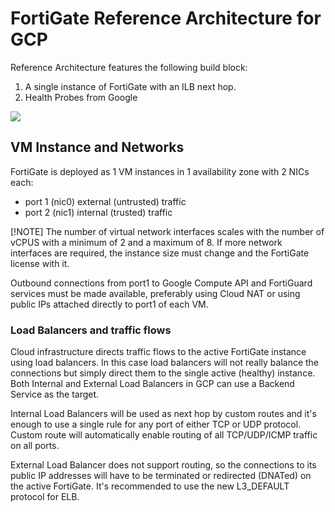 # FortiGate Reference Architecture for GCP

Reference Architecture features the following build block:

1. A single instance of FortiGate with an ILB next hop.
1. Health Probes from Google

![](https://github.com/fortinet/fortigate-tutorial-gcp/raw/main/docs/images/detail-reference-full.svg)

## VM Instance and Networks

FortiGate is deployed as 1 VM instances in 1 availability zone with 2 NICs each:

* port 1 (nic0) external (untrusted) traffic
* port 2 (nic1) internal (trusted) traffic

[!NOTE]
The number of virtual network interfaces scales with the number of vCPUS with a minimum of 2 and a maximum of 8. If more network interfaces are required, the instance size must change and the FortiGate license with it.

Outbound connections from port1 to Google Compute API and FortiGuard services must be made available, preferably using Cloud NAT or using public IPs attached directly to port1 of each VM.

### Load Balancers and traffic flows

Cloud infrastructure directs traffic flows to the active FortiGate instance using load balancers. In this case load balancers will not really balance the connections but simply direct them to the single active (healthy) instance. Both Internal and External Load Balancers in GCP can use a Backend Service as the target.

Internal Load Balancers will be used as next hop by custom routes and it's enough to use a single rule for any port of either TCP or UDP protocol. Custom route will automatically enable routing of all TCP/UDP/ICMP traffic on all ports.

External Load Balancer does not support routing, so the connections to its public IP addresses will have to be terminated or redirected (DNATed) on the active FortiGate. It's recommended to use the new L3_DEFAULT protocol for ELB.
